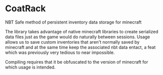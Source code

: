 CoatRack
========

NBT Safe method of persistent inventory data storage for minecraft


The library takes advantage of native minecraft libraries to create serialized data files just as the game would do naturally between sessions.
Usage allows us to save custom inventories that aren't normally saved by minecraft and at the same time keep the associated nbt data entact, a feat which was previously very tedious to near impossible.

Compiling requires that it be obfuscated to the version of minecraft for which usage is intended.
